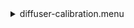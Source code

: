 <details><summary>diffuser-calibration.menu</summary><blockquote><pre><details><summary>diffuser-calibration.cbk</summary><blockquote><pre><details><summary>&#x1F4D5; gain_high.rcp</summary><blockquote><pre>rcpname gain high&#x1F4D5;  gain high 
The above code block covers:0.00 minutes of camera integration + hardware moves and overhead</pre></blockquote></details><details><summary>&#x1F4D5; Exposure_80.rcp</summary><blockquote><pre>rcpname exposure 80&#x1F4D5;  exposure 80 
The above code block covers:0.00 minutes of camera integration + hardware moves and overhead</pre></blockquote></details><details><summary>setupFlat.rcp</summary><blockquote><pre>rcpname diffuser  in&#x1F4D5;  diffuser  in 
rcpname cover out&#x1F4D5;  cover out 
rcpname occ		out&#x1F4D5;  occ		out 
rcpname shut	out&#x1F4D5;  shut	out 
rcpname calib	out&#x1F4D5;  calib	out 
The above code block covers:0.00 minutes of camera integration + hardware moves and overhead</pre></blockquote></details><details><summary>setupDark.rcp</summary><blockquote><pre>rcpname shut	in&#x1F4D5;  shut	in 
The above code block covers:0.00 minutes of camera integration + hardware moves and overhead</pre></blockquote></details><details><summary>&#x1F4D9; dark_01wave_1beam_16sums_10rep_BOTH.rcp</summary><blockquote><pre>rcpname shut	in&#x1F4D5;  shut	in 
rcpname data	rcam	both	656.28	16&#x1F4D9;  data	rcam	both	656.28	16 
rcpname data	rcam	both	656.28	16&#x1F4D9;  data	rcam	both	656.28	16 
rcpname data	rcam	both	656.28	16&#x1F4D9;  data	rcam	both	656.28	16 
rcpname data	rcam	both	656.28	16&#x1F4D9;  data	rcam	both	656.28	16 
rcpname data	rcam	both	656.28	16&#x1F4D9;  data	rcam	both	656.28	16 
rcpname data	rcam	both	656.28	16&#x1F4D9;  data	rcam	both	656.28	16 
rcpname data	rcam	both	656.28	16&#x1F4D9;  data	rcam	both	656.28	16 
rcpname data	rcam	both	656.28	16&#x1F4D9;  data	rcam	both	656.28	16 
rcpname data	rcam	both	656.28	16&#x1F4D9;  data	rcam	both	656.28	16 
rcpname data	rcam	both	656.28	16&#x1F4D9;  data	rcam	both	656.28	16 
The above code block covers:0.90 minutes of camera integration + hardware moves and overhead</pre></blockquote></details><details><summary>setupFlat.rcp</summary><blockquote><pre>rcpname diffuser  in&#x1F4D5;  diffuser  in 
rcpname cover out&#x1F4D5;  cover out 
rcpname occ		out&#x1F4D5;  occ		out 
rcpname shut	out&#x1F4D5;  shut	out 
rcpname calib	out&#x1F4D5;  calib	out 
The above code block covers:0.00 minutes of camera integration + hardware moves and overhead</pre></blockquote></details><details><summary>530_FW.rcp</summary><blockquote><pre>rcpname prefilterrange 530&#x1F4D5;  prefilterrange 530 
The above code block covers:0.00 minutes of camera integration + hardware moves and overhead</pre></blockquote></details><details><summary>&#x1F4D8; 530_01wave_2beam_16sums_4rep_BOTH.rcp</summary><blockquote><pre>rcpname data	rcam	both	530.30	16&#x1F4D8;  data	rcam	both	530.30	16 
rcpname data	tcam	both	530.30	16&#x1F4D8;  data	tcam	both	530.30	16 
rcpname data	rcam	both	530.30	16&#x1F4D8;  data	rcam	both	530.30	16 
rcpname data	tcam	both	530.30	16&#x1F4D8;  data	tcam	both	530.30	16 
rcpname data	rcam	both	530.30	16&#x1F4D8;  data	rcam	both	530.30	16 
rcpname data	tcam	both	530.30	16&#x1F4D8;  data	tcam	both	530.30	16 
rcpname data	rcam	both	530.30	16&#x1F4D8;  data	rcam	both	530.30	16 
rcpname data	tcam	both	530.30	16&#x1F4D8;  data	tcam	both	530.30	16 
The above code block covers:0.72 minutes of camera integration + hardware moves and overhead</pre></blockquote></details><details><summary>637_FW.rcp</summary><blockquote><pre>rcpname prefilterrange 637&#x1F4D5;  prefilterrange 637 
The above code block covers:0.00 minutes of camera integration + hardware moves and overhead</pre></blockquote></details><details><summary>&#x1F4D8; 637_01wave_2beam_16sums_4rep_BOTH.rcp</summary><blockquote><pre>rcpname data	rcam	both	637.40	16&#x1F4D8;  data	rcam	both	637.40	16 
rcpname data	tcam	both	637.40	16&#x1F4D8;  data	tcam	both	637.40	16 
rcpname data	rcam	both	637.40	16&#x1F4D8;  data	rcam	both	637.40	16 
rcpname data	tcam	both	637.40	16&#x1F4D8;  data	tcam	both	637.40	16 
rcpname data	rcam	both	637.40	16&#x1F4D8;  data	rcam	both	637.40	16 
rcpname data	tcam	both	637.40	16&#x1F4D8;  data	tcam	both	637.40	16 
rcpname data	rcam	both	637.40	16&#x1F4D8;  data	rcam	both	637.40	16 
rcpname data	tcam	both	637.40	16&#x1F4D8;  data	tcam	both	637.40	16 
The above code block covers:0.72 minutes of camera integration + hardware moves and overhead</pre></blockquote></details><details><summary>656_FW.rcp</summary><blockquote><pre>rcpname prefilterrange 656&#x1F4D5;  prefilterrange 656 
The above code block covers:0.00 minutes of camera integration + hardware moves and overhead</pre></blockquote></details><details><summary>&#x1F4D8; 656_01wave_2beam_16sums_4rep_BOTH.rcp</summary><blockquote><pre>rcpname data	rcam	both	656.28	16&#x1F4D8;  data	rcam	both	656.28	16 
rcpname data	tcam	both	656.28	16&#x1F4D8;  data	tcam	both	656.28	16 
rcpname data	rcam	both	656.28	16&#x1F4D8;  data	rcam	both	656.28	16 
rcpname data	tcam	both	656.28	16&#x1F4D8;  data	tcam	both	656.28	16 
rcpname data	rcam	both	656.28	16&#x1F4D8;  data	rcam	both	656.28	16 
rcpname data	tcam	both	656.28	16&#x1F4D8;  data	tcam	both	656.28	16 
rcpname data	rcam	both	656.28	16&#x1F4D8;  data	rcam	both	656.28	16 
rcpname data	tcam	both	656.28	16&#x1F4D8;  data	tcam	both	656.28	16 
The above code block covers:0.72 minutes of camera integration + hardware moves and overhead</pre></blockquote></details><details><summary>706_FW.rcp</summary><blockquote><pre>rcpname prefilterrange 706&#x1F4D5;  prefilterrange 706 
The above code block covers:0.00 minutes of camera integration + hardware moves and overhead</pre></blockquote></details><details><summary>&#x1F4D8; 706_01wave_2beam_16sums_4rep_BOTH.rcp</summary><blockquote><pre>rcpname data	rcam	both	706.20	16&#x1F4D8;  data	rcam	both	706.20	16 
rcpname data	tcam	both	706.20	16&#x1F4D8;  data	tcam	both	706.20	16 
rcpname data	rcam	both	706.20	16&#x1F4D8;  data	rcam	both	706.20	16 
rcpname data	tcam	both	706.20	16&#x1F4D8;  data	tcam	both	706.20	16 
rcpname data	rcam	both	706.20	16&#x1F4D8;  data	rcam	both	706.20	16 
rcpname data	tcam	both	706.20	16&#x1F4D8;  data	tcam	both	706.20	16 
rcpname data	rcam	both	706.20	16&#x1F4D8;  data	rcam	both	706.20	16 
rcpname data	tcam	both	706.20	16&#x1F4D8;  data	tcam	both	706.20	16 
The above code block covers:0.72 minutes of camera integration + hardware moves and overhead</pre></blockquote></details><details><summary>789_FW.rcp</summary><blockquote><pre>rcpname prefilterrange 789&#x1F4D5;  prefilterrange 789 
The above code block covers:0.00 minutes of camera integration + hardware moves and overhead</pre></blockquote></details><details><summary>&#x1F4D8; 789_01wave_2beam_16sums_4rep_BOTH.rcp</summary><blockquote><pre>rcpname data	rcam	both	789.40	16&#x1F4D8;  data	rcam	both	789.40	16 
rcpname data	tcam	both	789.40	16&#x1F4D8;  data	tcam	both	789.40	16 
rcpname data	rcam	both	789.40	16&#x1F4D8;  data	rcam	both	789.40	16 
rcpname data	tcam	both	789.40	16&#x1F4D8;  data	tcam	both	789.40	16 
rcpname data	rcam	both	789.40	16&#x1F4D8;  data	rcam	both	789.40	16 
rcpname data	tcam	both	789.40	16&#x1F4D8;  data	tcam	both	789.40	16 
rcpname data	rcam	both	789.40	16&#x1F4D8;  data	rcam	both	789.40	16 
rcpname data	tcam	both	789.40	16&#x1F4D8;  data	tcam	both	789.40	16 
The above code block covers:0.72 minutes of camera integration + hardware moves and overhead</pre></blockquote></details><details><summary>1074_FW.rcp</summary><blockquote><pre>rcpname prefilterrange 1074&#x1F4D5;  prefilterrange 1074 
The above code block covers:0.00 minutes of camera integration + hardware moves and overhead</pre></blockquote></details><details><summary>&#x1F4D8; 1074_01wave_2beam_16sums_4rep_BOTH.rcp</summary><blockquote><pre>rcpname data	rcam	both	1074.70	16&#x1F4D8;  data	rcam	both	1074.70	16 
rcpname data	tcam	both	1074.70	16&#x1F4D8;  data	tcam	both	1074.70	16 
rcpname data	rcam	both	1074.70	16&#x1F4D8;  data	rcam	both	1074.70	16 
rcpname data	tcam	both	1074.70	16&#x1F4D8;  data	tcam	both	1074.70	16 
rcpname data	rcam	both	1074.70	16&#x1F4D8;  data	rcam	both	1074.70	16 
rcpname data	tcam	both	1074.70	16&#x1F4D8;  data	tcam	both	1074.70	16 
rcpname data	rcam	both	1074.70	16&#x1F4D8;  data	rcam	both	1074.70	16 
rcpname data	tcam	both	1074.70	16&#x1F4D8;  data	tcam	both	1074.70	16 
The above code block covers:0.72 minutes of camera integration + hardware moves and overhead</pre></blockquote></details><details><summary>1079_FW.rcp</summary><blockquote><pre>rcpname prefilterrange 1079&#x1F4D5;  prefilterrange 1079 
The above code block covers:0.00 minutes of camera integration + hardware moves and overhead</pre></blockquote></details><details><summary>&#x1F4D8; 1079_01wave_2beam_16sums_4rep_BOTH.rcp</summary><blockquote><pre>rcpname data	rcam	both	1079.80	16&#x1F4D8;  data	rcam	both	1079.80	16 
rcpname data	tcam	both	1079.80	16&#x1F4D8;  data	tcam	both	1079.80	16 
rcpname data	rcam	both	1079.80	16&#x1F4D8;  data	rcam	both	1079.80	16 
rcpname data	tcam	both	1079.80	16&#x1F4D8;  data	tcam	both	1079.80	16 
rcpname data	rcam	both	1079.80	16&#x1F4D8;  data	rcam	both	1079.80	16 
rcpname data	tcam	both	1079.80	16&#x1F4D8;  data	tcam	both	1079.80	16 
rcpname data	rcam	both	1079.80	16&#x1F4D8;  data	rcam	both	1079.80	16 
rcpname data	tcam	both	1079.80	16&#x1F4D8;  data	tcam	both	1079.80	16 
The above code block covers:0.72 minutes of camera integration + hardware moves and overhead</pre></blockquote></details><details><summary>1083_FW.rcp</summary><blockquote><pre>rcpname prefilterrange 1083&#x1F4D5;  prefilterrange 1083 
The above code block covers:0.00 minutes of camera integration + hardware moves and overhead</pre></blockquote></details><details><summary>&#x1F4D8; 1083_01wave_2beam_16sums_4rep_BOTH.rcp</summary><blockquote><pre>rcpname data	rcam	both	1083.00	16&#x1F4D8;  data	rcam	both	1083.00	16 
rcpname data	tcam	both	1083.00	16&#x1F4D8;  data	tcam	both	1083.00	16 
rcpname data	rcam	both	1083.00	16&#x1F4D8;  data	rcam	both	1083.00	16 
rcpname data	tcam	both	1083.00	16&#x1F4D8;  data	tcam	both	1083.00	16 
rcpname data	rcam	both	1083.00	16&#x1F4D8;  data	rcam	both	1083.00	16 
rcpname data	tcam	both	1083.00	16&#x1F4D8;  data	tcam	both	1083.00	16 
rcpname data	rcam	both	1083.00	16&#x1F4D8;  data	rcam	both	1083.00	16 
rcpname data	tcam	both	1083.00	16&#x1F4D8;  data	tcam	both	1083.00	16 
The above code block covers:0.72 minutes of camera integration + hardware moves and overhead</pre></blockquote></details><details><summary>setupDark.rcp</summary><blockquote><pre>rcpname shut	in&#x1F4D5;  shut	in 
The above code block covers:0.00 minutes of camera integration + hardware moves and overhead</pre></blockquote></details><details><summary>&#x1F4D9; dark_01wave_1beam_16sums_10rep_BOTH.rcp</summary><blockquote><pre>rcpname shut	in&#x1F4D5;  shut	in 
rcpname data	rcam	both	656.28	16&#x1F4D9;  data	rcam	both	656.28	16 
rcpname data	rcam	both	656.28	16&#x1F4D9;  data	rcam	both	656.28	16 
rcpname data	rcam	both	656.28	16&#x1F4D9;  data	rcam	both	656.28	16 
rcpname data	rcam	both	656.28	16&#x1F4D9;  data	rcam	both	656.28	16 
rcpname data	rcam	both	656.28	16&#x1F4D9;  data	rcam	both	656.28	16 
rcpname data	rcam	both	656.28	16&#x1F4D9;  data	rcam	both	656.28	16 
rcpname data	rcam	both	656.28	16&#x1F4D9;  data	rcam	both	656.28	16 
rcpname data	rcam	both	656.28	16&#x1F4D9;  data	rcam	both	656.28	16 
rcpname data	rcam	both	656.28	16&#x1F4D9;  data	rcam	both	656.28	16 
rcpname data	rcam	both	656.28	16&#x1F4D9;  data	rcam	both	656.28	16 
The above code block covers:0.90 minutes of camera integration + hardware moves and overhead</pre></blockquote></details><details><summary>setupND.rcp</summary><blockquote><pre>rcpname shut in&#x1F4D5;  shut in 
rcpname diffuser  out&#x1F4D5;  diffuser  out 
rcpname nd in&#x1F4D5;  nd in 
rcpname cover out&#x1F4D5;  cover out 
rcpname occ		out&#x1F4D5;  occ		out 
rcpname calib	out&#x1F4D5;  calib	out 
rcpname shut	out&#x1F4D5;  shut	out 
The above code block covers:0.00 minutes of camera integration + hardware moves and overhead</pre></blockquote></details><details><summary>530_FW.rcp</summary><blockquote><pre>rcpname prefilterrange 530&#x1F4D5;  prefilterrange 530 
The above code block covers:0.00 minutes of camera integration + hardware moves and overhead</pre></blockquote></details><details><summary>&#x1F4D7; 530_01wave_2beam_16sums_4rep_BOTH.rcp</summary><blockquote><pre>rcpname data	rcam	both	530.30	16&#x1F4D7;  data	rcam	both	530.30	16 
rcpname data	tcam	both	530.30	16&#x1F4D7;  data	tcam	both	530.30	16 
rcpname data	rcam	both	530.30	16&#x1F4D7;  data	rcam	both	530.30	16 
rcpname data	tcam	both	530.30	16&#x1F4D7;  data	tcam	both	530.30	16 
rcpname data	rcam	both	530.30	16&#x1F4D7;  data	rcam	both	530.30	16 
rcpname data	tcam	both	530.30	16&#x1F4D7;  data	tcam	both	530.30	16 
rcpname data	rcam	both	530.30	16&#x1F4D7;  data	rcam	both	530.30	16 
rcpname data	tcam	both	530.30	16&#x1F4D7;  data	tcam	both	530.30	16 
The above code block covers:0.72 minutes of camera integration + hardware moves and overhead</pre></blockquote></details><details><summary>637_FW.rcp</summary><blockquote><pre>rcpname prefilterrange 637&#x1F4D5;  prefilterrange 637 
The above code block covers:0.00 minutes of camera integration + hardware moves and overhead</pre></blockquote></details><details><summary>&#x1F4D7; 637_01wave_2beam_16sums_4rep_BOTH.rcp</summary><blockquote><pre>rcpname data	rcam	both	637.40	16&#x1F4D7;  data	rcam	both	637.40	16 
rcpname data	tcam	both	637.40	16&#x1F4D7;  data	tcam	both	637.40	16 
rcpname data	rcam	both	637.40	16&#x1F4D7;  data	rcam	both	637.40	16 
rcpname data	tcam	both	637.40	16&#x1F4D7;  data	tcam	both	637.40	16 
rcpname data	rcam	both	637.40	16&#x1F4D7;  data	rcam	both	637.40	16 
rcpname data	tcam	both	637.40	16&#x1F4D7;  data	tcam	both	637.40	16 
rcpname data	rcam	both	637.40	16&#x1F4D7;  data	rcam	both	637.40	16 
rcpname data	tcam	both	637.40	16&#x1F4D7;  data	tcam	both	637.40	16 
The above code block covers:0.72 minutes of camera integration + hardware moves and overhead</pre></blockquote></details><details><summary>656_FW.rcp</summary><blockquote><pre>rcpname prefilterrange 656&#x1F4D5;  prefilterrange 656 
The above code block covers:0.00 minutes of camera integration + hardware moves and overhead</pre></blockquote></details><details><summary>&#x1F4D7; 656_01wave_2beam_16sums_4rep_BOTH.rcp</summary><blockquote><pre>rcpname data	rcam	both	656.28	16&#x1F4D7;  data	rcam	both	656.28	16 
rcpname data	tcam	both	656.28	16&#x1F4D7;  data	tcam	both	656.28	16 
rcpname data	rcam	both	656.28	16&#x1F4D7;  data	rcam	both	656.28	16 
rcpname data	tcam	both	656.28	16&#x1F4D7;  data	tcam	both	656.28	16 
rcpname data	rcam	both	656.28	16&#x1F4D7;  data	rcam	both	656.28	16 
rcpname data	tcam	both	656.28	16&#x1F4D7;  data	tcam	both	656.28	16 
rcpname data	rcam	both	656.28	16&#x1F4D7;  data	rcam	both	656.28	16 
rcpname data	tcam	both	656.28	16&#x1F4D7;  data	tcam	both	656.28	16 
The above code block covers:0.72 minutes of camera integration + hardware moves and overhead</pre></blockquote></details><details><summary>706_FW.rcp</summary><blockquote><pre>rcpname prefilterrange 706&#x1F4D5;  prefilterrange 706 
The above code block covers:0.00 minutes of camera integration + hardware moves and overhead</pre></blockquote></details><details><summary>&#x1F4D7; 706_01wave_2beam_16sums_4rep_BOTH.rcp</summary><blockquote><pre>rcpname data	rcam	both	706.20	16&#x1F4D7;  data	rcam	both	706.20	16 
rcpname data	tcam	both	706.20	16&#x1F4D7;  data	tcam	both	706.20	16 
rcpname data	rcam	both	706.20	16&#x1F4D7;  data	rcam	both	706.20	16 
rcpname data	tcam	both	706.20	16&#x1F4D7;  data	tcam	both	706.20	16 
rcpname data	rcam	both	706.20	16&#x1F4D7;  data	rcam	both	706.20	16 
rcpname data	tcam	both	706.20	16&#x1F4D7;  data	tcam	both	706.20	16 
rcpname data	rcam	both	706.20	16&#x1F4D7;  data	rcam	both	706.20	16 
rcpname data	tcam	both	706.20	16&#x1F4D7;  data	tcam	both	706.20	16 
The above code block covers:0.72 minutes of camera integration + hardware moves and overhead</pre></blockquote></details><details><summary>789_FW.rcp</summary><blockquote><pre>rcpname prefilterrange 789&#x1F4D5;  prefilterrange 789 
The above code block covers:0.00 minutes of camera integration + hardware moves and overhead</pre></blockquote></details><details><summary>&#x1F4D7; 789_01wave_2beam_16sums_4rep_BOTH.rcp</summary><blockquote><pre>rcpname data	rcam	both	789.40	16&#x1F4D7;  data	rcam	both	789.40	16 
rcpname data	tcam	both	789.40	16&#x1F4D7;  data	tcam	both	789.40	16 
rcpname data	rcam	both	789.40	16&#x1F4D7;  data	rcam	both	789.40	16 
rcpname data	tcam	both	789.40	16&#x1F4D7;  data	tcam	both	789.40	16 
rcpname data	rcam	both	789.40	16&#x1F4D7;  data	rcam	both	789.40	16 
rcpname data	tcam	both	789.40	16&#x1F4D7;  data	tcam	both	789.40	16 
rcpname data	rcam	both	789.40	16&#x1F4D7;  data	rcam	both	789.40	16 
rcpname data	tcam	both	789.40	16&#x1F4D7;  data	tcam	both	789.40	16 
The above code block covers:0.72 minutes of camera integration + hardware moves and overhead</pre></blockquote></details><details><summary>1074_FW.rcp</summary><blockquote><pre>rcpname prefilterrange 1074&#x1F4D5;  prefilterrange 1074 
The above code block covers:0.00 minutes of camera integration + hardware moves and overhead</pre></blockquote></details><details><summary>&#x1F4D7; 1074_01wave_2beam_16sums_4rep_BOTH.rcp</summary><blockquote><pre>rcpname data	rcam	both	1074.70	16&#x1F4D7;  data	rcam	both	1074.70	16 
rcpname data	tcam	both	1074.70	16&#x1F4D7;  data	tcam	both	1074.70	16 
rcpname data	rcam	both	1074.70	16&#x1F4D7;  data	rcam	both	1074.70	16 
rcpname data	tcam	both	1074.70	16&#x1F4D7;  data	tcam	both	1074.70	16 
rcpname data	rcam	both	1074.70	16&#x1F4D7;  data	rcam	both	1074.70	16 
rcpname data	tcam	both	1074.70	16&#x1F4D7;  data	tcam	both	1074.70	16 
rcpname data	rcam	both	1074.70	16&#x1F4D7;  data	rcam	both	1074.70	16 
rcpname data	tcam	both	1074.70	16&#x1F4D7;  data	tcam	both	1074.70	16 
The above code block covers:0.72 minutes of camera integration + hardware moves and overhead</pre></blockquote></details><details><summary>1079_FW.rcp</summary><blockquote><pre>rcpname prefilterrange 1079&#x1F4D5;  prefilterrange 1079 
The above code block covers:0.00 minutes of camera integration + hardware moves and overhead</pre></blockquote></details><details><summary>&#x1F4D7; 1079_01wave_2beam_16sums_4rep_BOTH.rcp</summary><blockquote><pre>rcpname data	rcam	both	1079.80	16&#x1F4D7;  data	rcam	both	1079.80	16 
rcpname data	tcam	both	1079.80	16&#x1F4D7;  data	tcam	both	1079.80	16 
rcpname data	rcam	both	1079.80	16&#x1F4D7;  data	rcam	both	1079.80	16 
rcpname data	tcam	both	1079.80	16&#x1F4D7;  data	tcam	both	1079.80	16 
rcpname data	rcam	both	1079.80	16&#x1F4D7;  data	rcam	both	1079.80	16 
rcpname data	tcam	both	1079.80	16&#x1F4D7;  data	tcam	both	1079.80	16 
rcpname data	rcam	both	1079.80	16&#x1F4D7;  data	rcam	both	1079.80	16 
rcpname data	tcam	both	1079.80	16&#x1F4D7;  data	tcam	both	1079.80	16 
The above code block covers:0.72 minutes of camera integration + hardware moves and overhead</pre></blockquote></details><details><summary>1083_FW.rcp</summary><blockquote><pre>rcpname prefilterrange 1083&#x1F4D5;  prefilterrange 1083 
The above code block covers:0.00 minutes of camera integration + hardware moves and overhead</pre></blockquote></details><details><summary>&#x1F4D7; 1083_01wave_2beam_16sums_4rep_BOTH.rcp</summary><blockquote><pre>rcpname data	rcam	both	1083.00	16&#x1F4D7;  data	rcam	both	1083.00	16 
rcpname data	tcam	both	1083.00	16&#x1F4D7;  data	tcam	both	1083.00	16 
rcpname data	rcam	both	1083.00	16&#x1F4D7;  data	rcam	both	1083.00	16 
rcpname data	tcam	both	1083.00	16&#x1F4D7;  data	tcam	both	1083.00	16 
rcpname data	rcam	both	1083.00	16&#x1F4D7;  data	rcam	both	1083.00	16 
rcpname data	tcam	both	1083.00	16&#x1F4D7;  data	tcam	both	1083.00	16 
rcpname data	rcam	both	1083.00	16&#x1F4D7;  data	rcam	both	1083.00	16 
rcpname data	tcam	both	1083.00	16&#x1F4D7;  data	tcam	both	1083.00	16 
The above code block covers:0.72 minutes of camera integration + hardware moves and overhead</pre></blockquote></details><details><summary>setupDark.rcp</summary><blockquote><pre>rcpname shut	in&#x1F4D5;  shut	in 
The above code block covers:0.00 minutes of camera integration + hardware moves and overhead</pre></blockquote></details><details><summary>&#x1F4D9; dark_01wave_1beam_16sums_10rep_BOTH.rcp</summary><blockquote><pre>rcpname shut	in&#x1F4D5;  shut	in 
rcpname data	rcam	both	656.28	16&#x1F4D9;  data	rcam	both	656.28	16 
rcpname data	rcam	both	656.28	16&#x1F4D9;  data	rcam	both	656.28	16 
rcpname data	rcam	both	656.28	16&#x1F4D9;  data	rcam	both	656.28	16 
rcpname data	rcam	both	656.28	16&#x1F4D9;  data	rcam	both	656.28	16 
rcpname data	rcam	both	656.28	16&#x1F4D9;  data	rcam	both	656.28	16 
rcpname data	rcam	both	656.28	16&#x1F4D9;  data	rcam	both	656.28	16 
rcpname data	rcam	both	656.28	16&#x1F4D9;  data	rcam	both	656.28	16 
rcpname data	rcam	both	656.28	16&#x1F4D9;  data	rcam	both	656.28	16 
rcpname data	rcam	both	656.28	16&#x1F4D9;  data	rcam	both	656.28	16 
rcpname data	rcam	both	656.28	16&#x1F4D9;  data	rcam	both	656.28	16 
The above code block covers:0.90 minutes of camera integration + hardware moves and overhead</pre></blockquote></details><details><summary>&#x1F4D9; ND_OUT.rcp</summary><blockquote><pre>rcpname nd out&#x1F4D5;  nd out 
The above code block covers:0.00 minutes of camera integration + hardware moves and overhead</pre></blockquote></details><details><summary>setupND.rcp</summary><blockquote><pre>rcpname shut in&#x1F4D5;  shut in 
rcpname diffuser  out&#x1F4D5;  diffuser  out 
rcpname nd in&#x1F4D5;  nd in 
rcpname cover out&#x1F4D5;  cover out 
rcpname occ		out&#x1F4D5;  occ		out 
rcpname calib	out&#x1F4D5;  calib	out 
rcpname shut	out&#x1F4D5;  shut	out 
The above code block covers:0.00 minutes of camera integration + hardware moves and overhead</pre></blockquote></details><details><summary>&#x1F4D7; 530_01wave_2beam_16sums_4rep_BOTH.rcp</summary><blockquote><pre>rcpname data	rcam	both	530.30	16&#x1F4D7;  data	rcam	both	530.30	16 
rcpname data	tcam	both	530.30	16&#x1F4D7;  data	tcam	both	530.30	16 
rcpname data	rcam	both	530.30	16&#x1F4D7;  data	rcam	both	530.30	16 
rcpname data	tcam	both	530.30	16&#x1F4D7;  data	tcam	both	530.30	16 
rcpname data	rcam	both	530.30	16&#x1F4D7;  data	rcam	both	530.30	16 
rcpname data	tcam	both	530.30	16&#x1F4D7;  data	tcam	both	530.30	16 
rcpname data	rcam	both	530.30	16&#x1F4D7;  data	rcam	both	530.30	16 
rcpname data	tcam	both	530.30	16&#x1F4D7;  data	tcam	both	530.30	16 
The above code block covers:0.72 minutes of camera integration + hardware moves and overhead</pre></blockquote></details><details><summary>637_FW.rcp</summary><blockquote><pre>rcpname prefilterrange 637&#x1F4D5;  prefilterrange 637 
The above code block covers:0.00 minutes of camera integration + hardware moves and overhead</pre></blockquote></details><details><summary>&#x1F4D7; 637_01wave_2beam_16sums_4rep_BOTH.rcp</summary><blockquote><pre>rcpname data	rcam	both	637.40	16&#x1F4D7;  data	rcam	both	637.40	16 
rcpname data	tcam	both	637.40	16&#x1F4D7;  data	tcam	both	637.40	16 
rcpname data	rcam	both	637.40	16&#x1F4D7;  data	rcam	both	637.40	16 
rcpname data	tcam	both	637.40	16&#x1F4D7;  data	tcam	both	637.40	16 
rcpname data	rcam	both	637.40	16&#x1F4D7;  data	rcam	both	637.40	16 
rcpname data	tcam	both	637.40	16&#x1F4D7;  data	tcam	both	637.40	16 
rcpname data	rcam	both	637.40	16&#x1F4D7;  data	rcam	both	637.40	16 
rcpname data	tcam	both	637.40	16&#x1F4D7;  data	tcam	both	637.40	16 
The above code block covers:0.72 minutes of camera integration + hardware moves and overhead</pre></blockquote></details><details><summary>656_FW.rcp</summary><blockquote><pre>rcpname prefilterrange 656&#x1F4D5;  prefilterrange 656 
The above code block covers:0.00 minutes of camera integration + hardware moves and overhead</pre></blockquote></details><details><summary>&#x1F4D7; 656_01wave_2beam_16sums_4rep_BOTH.rcp</summary><blockquote><pre>rcpname data	rcam	both	656.28	16&#x1F4D7;  data	rcam	both	656.28	16 
rcpname data	tcam	both	656.28	16&#x1F4D7;  data	tcam	both	656.28	16 
rcpname data	rcam	both	656.28	16&#x1F4D7;  data	rcam	both	656.28	16 
rcpname data	tcam	both	656.28	16&#x1F4D7;  data	tcam	both	656.28	16 
rcpname data	rcam	both	656.28	16&#x1F4D7;  data	rcam	both	656.28	16 
rcpname data	tcam	both	656.28	16&#x1F4D7;  data	tcam	both	656.28	16 
rcpname data	rcam	both	656.28	16&#x1F4D7;  data	rcam	both	656.28	16 
rcpname data	tcam	both	656.28	16&#x1F4D7;  data	tcam	both	656.28	16 
The above code block covers:0.72 minutes of camera integration + hardware moves and overhead</pre></blockquote></details><details><summary>706_FW.rcp</summary><blockquote><pre>rcpname prefilterrange 706&#x1F4D5;  prefilterrange 706 
The above code block covers:0.00 minutes of camera integration + hardware moves and overhead</pre></blockquote></details><details><summary>&#x1F4D7; 706_01wave_2beam_16sums_4rep_BOTH.rcp</summary><blockquote><pre>rcpname data	rcam	both	706.20	16&#x1F4D7;  data	rcam	both	706.20	16 
rcpname data	tcam	both	706.20	16&#x1F4D7;  data	tcam	both	706.20	16 
rcpname data	rcam	both	706.20	16&#x1F4D7;  data	rcam	both	706.20	16 
rcpname data	tcam	both	706.20	16&#x1F4D7;  data	tcam	both	706.20	16 
rcpname data	rcam	both	706.20	16&#x1F4D7;  data	rcam	both	706.20	16 
rcpname data	tcam	both	706.20	16&#x1F4D7;  data	tcam	both	706.20	16 
rcpname data	rcam	both	706.20	16&#x1F4D7;  data	rcam	both	706.20	16 
rcpname data	tcam	both	706.20	16&#x1F4D7;  data	tcam	both	706.20	16 
The above code block covers:0.72 minutes of camera integration + hardware moves and overhead</pre></blockquote></details><details><summary>789_FW.rcp</summary><blockquote><pre>rcpname prefilterrange 789&#x1F4D5;  prefilterrange 789 
The above code block covers:0.00 minutes of camera integration + hardware moves and overhead</pre></blockquote></details><details><summary>&#x1F4D7; 789_01wave_2beam_16sums_4rep_BOTH.rcp</summary><blockquote><pre>rcpname data	rcam	both	789.40	16&#x1F4D7;  data	rcam	both	789.40	16 
rcpname data	tcam	both	789.40	16&#x1F4D7;  data	tcam	both	789.40	16 
rcpname data	rcam	both	789.40	16&#x1F4D7;  data	rcam	both	789.40	16 
rcpname data	tcam	both	789.40	16&#x1F4D7;  data	tcam	both	789.40	16 
rcpname data	rcam	both	789.40	16&#x1F4D7;  data	rcam	both	789.40	16 
rcpname data	tcam	both	789.40	16&#x1F4D7;  data	tcam	both	789.40	16 
rcpname data	rcam	both	789.40	16&#x1F4D7;  data	rcam	both	789.40	16 
rcpname data	tcam	both	789.40	16&#x1F4D7;  data	tcam	both	789.40	16 
The above code block covers:0.72 minutes of camera integration + hardware moves and overhead</pre></blockquote></details><details><summary>1074_FW.rcp</summary><blockquote><pre>rcpname prefilterrange 1074&#x1F4D5;  prefilterrange 1074 
The above code block covers:0.00 minutes of camera integration + hardware moves and overhead</pre></blockquote></details><details><summary>&#x1F4D7; 1074_01wave_2beam_16sums_4rep_BOTH.rcp</summary><blockquote><pre>rcpname data	rcam	both	1074.70	16&#x1F4D7;  data	rcam	both	1074.70	16 
rcpname data	tcam	both	1074.70	16&#x1F4D7;  data	tcam	both	1074.70	16 
rcpname data	rcam	both	1074.70	16&#x1F4D7;  data	rcam	both	1074.70	16 
rcpname data	tcam	both	1074.70	16&#x1F4D7;  data	tcam	both	1074.70	16 
rcpname data	rcam	both	1074.70	16&#x1F4D7;  data	rcam	both	1074.70	16 
rcpname data	tcam	both	1074.70	16&#x1F4D7;  data	tcam	both	1074.70	16 
rcpname data	rcam	both	1074.70	16&#x1F4D7;  data	rcam	both	1074.70	16 
rcpname data	tcam	both	1074.70	16&#x1F4D7;  data	tcam	both	1074.70	16 
The above code block covers:0.72 minutes of camera integration + hardware moves and overhead</pre></blockquote></details><details><summary>1079_FW.rcp</summary><blockquote><pre>rcpname prefilterrange 1079&#x1F4D5;  prefilterrange 1079 
The above code block covers:0.00 minutes of camera integration + hardware moves and overhead</pre></blockquote></details><details><summary>&#x1F4D7; 1079_01wave_2beam_16sums_4rep_BOTH.rcp</summary><blockquote><pre>rcpname data	rcam	both	1079.80	16&#x1F4D7;  data	rcam	both	1079.80	16 
rcpname data	tcam	both	1079.80	16&#x1F4D7;  data	tcam	both	1079.80	16 
rcpname data	rcam	both	1079.80	16&#x1F4D7;  data	rcam	both	1079.80	16 
rcpname data	tcam	both	1079.80	16&#x1F4D7;  data	tcam	both	1079.80	16 
rcpname data	rcam	both	1079.80	16&#x1F4D7;  data	rcam	both	1079.80	16 
rcpname data	tcam	both	1079.80	16&#x1F4D7;  data	tcam	both	1079.80	16 
rcpname data	rcam	both	1079.80	16&#x1F4D7;  data	rcam	both	1079.80	16 
rcpname data	tcam	both	1079.80	16&#x1F4D7;  data	tcam	both	1079.80	16 
The above code block covers:0.72 minutes of camera integration + hardware moves and overhead</pre></blockquote></details><details><summary>1083_FW.rcp</summary><blockquote><pre>rcpname prefilterrange 1083&#x1F4D5;  prefilterrange 1083 
The above code block covers:0.00 minutes of camera integration + hardware moves and overhead</pre></blockquote></details><details><summary>&#x1F4D7; 1083_01wave_2beam_16sums_4rep_BOTH.rcp</summary><blockquote><pre>rcpname data	rcam	both	1083.00	16&#x1F4D7;  data	rcam	both	1083.00	16 
rcpname data	tcam	both	1083.00	16&#x1F4D7;  data	tcam	both	1083.00	16 
rcpname data	rcam	both	1083.00	16&#x1F4D7;  data	rcam	both	1083.00	16 
rcpname data	tcam	both	1083.00	16&#x1F4D7;  data	tcam	both	1083.00	16 
rcpname data	rcam	both	1083.00	16&#x1F4D7;  data	rcam	both	1083.00	16 
rcpname data	tcam	both	1083.00	16&#x1F4D7;  data	tcam	both	1083.00	16 
rcpname data	rcam	both	1083.00	16&#x1F4D7;  data	rcam	both	1083.00	16 
rcpname data	tcam	both	1083.00	16&#x1F4D7;  data	tcam	both	1083.00	16 
The above code block covers:0.72 minutes of camera integration + hardware moves and overhead</pre></blockquote></details><details><summary>setupDark.rcp</summary><blockquote><pre>rcpname shut	in&#x1F4D5;  shut	in 
The above code block covers:0.00 minutes of camera integration + hardware moves and overhead</pre></blockquote></details>The above code block covers:20.05 minutes of camera integration + hardware moves and overhead</pre></blockquote></details></pre></blockquote></details>